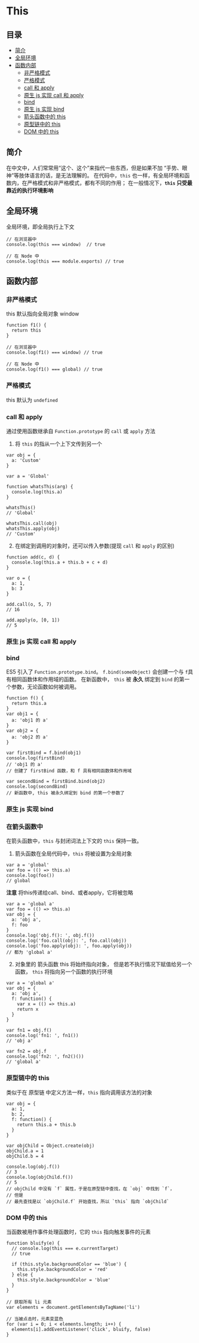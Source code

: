 # This

## 目录
- [简介](#简介)
- [全局环境](#全局环境)
- [函数内部](#函数内部)
  * [非严格模式](#非严格模式)
  * [严格模式](#严格模式)
  * [call 和 apply](#call-和-apply)
  * [原生 js 实现 call 和 apply](#原生-js-实现-call-和-apply)
  * [bind](#bind)
  * [原生 js 实现 bind](#原生-js-实现-bind)
  * [箭头函数中的 this](#箭头函数中的-this)
  * [原型链中的 this](#原型链中的-this)
  * [DOM 中的 this](#DOM-中的-this)



## 简介

在中文中，人们常常用“这个、这个”来指代一些东西，但是如果不加 “手势、眼神”等肢体语言的话，是无法理解的。
在代码中，`this` 也一样，有全局环境和函数内，在严格模式和非严格模式，都有不同的作用；
在一般情况下，**`this` 只受最靠近的执行环境影响**

## 全局环境

全局环境，即全局执行上下文

```
// 在浏览器中
console.log(this === window)  // true

// 在 Node 中
console.log(this === module.exports) // true
```

## 函数内部

### 非严格模式

this 默认指向全局对象 window
```
function f1() {
  return this
}

// 在浏览器中
console.log(f1() === window) // true

// 在 Node 中
console.log(f1() === global) // true
```

### 严格模式

this 默认为 `undefined`

### call 和 apply

通过使用函数继承自 `Function.prototype` 的 `call` 或 `apply` 方法

1. 将 `this` 的指从一个上下文传到另一个

```
var obj = {
  a: 'Custom'
}

var a = 'Global'

function whatsThis(arg) {
  console.log(this.a)
}

whatsThis()
// 'Global'

whatsThis.call(obj)
whatsThis.apply(obj)
// 'Custom'
```

2. 在绑定到调用的对象时，还可以传入参数(提现 `call` 和 `apply` 的区别)

```
function add(c, d) {
  console.log(this.a + this.b + c + d)
}

var o = {
  a: 1,
  b: 3
}

add.call(o, 5, 7)
// 16

add.apply(o, [0, 1])
// 5
```

### 原生 js 实现 call 和 apply


### bind

ES5 引入了 `Function.prototype.bind`。 
`f.bind(someObject)` 会创建一个与 `f`具有相同函数体和作用域的函数。
在新函数中， `this` 被 **永久** 绑定到 `bind` 的第一个参数，无论函数如何被调用。

```
function f() {
  return this.a
}
var obj1 = {
  a: 'obj1 的 a'
}
var obj2 = {
  a: 'obj2 的 a'
}

var firstBind = f.bind(obj1)
console.log(firstBind)
// 'obj1 的 a'
// 创建了 firstBind 函数，和 f 具有相同函数体和作用域

var secondBind = firstBind.bind(obj2)
console.log(secondBind)
// 新函数中, this 被永久绑定到 bind 的第一个参数了
```

### 原生 js 实现 bind

### 在箭头函数中

在箭头函数中，`this` 与封闭词法上下文的 `this` 保持一致。
1. 箭头函数在全局代码中，`this` 将被设置为全局对象

```
var a = 'global'
var foo = (() => this.a)
console.log(foo())
// global
```

**注意** 将this传递给call、bind、或者apply，它将被忽略

```
var a = 'global a'
var foo = (() => this.a)
var obj = {
  a: 'obj a',
  f: foo
}
console.log('obj.f(): ', obj.f())
console.log('foo.call(obj): ', foo.call(obj))
console.log('foo.apply(obj): ', foo.apply(obj))
// 都为 'global a'
```

2. 对象里的 箭头函数 this 将始终指向对象，
但是若不执行情况下赋值给另一个函数， `this` 将指向另一个函数的执行环境

```
var a = 'global a'
var obj = {
  a: 'obj a',
  f: function() {
    var x = (() => this.a)
    return x
  }
}

var fn1 = obj.f()
console.log('fn1: ', fn1())
// 'obj a'

var fn2 = obj.f
console.log('fn2: ', fn2()())
// 'global a'
```

### 原型链中的 this

类似于在 原型链 中定义方法一样，`this` 指向调用该方法的对象

```
var obj = {
  a: 1,
  b: 2,
  f: function() {
    return this.a + this.b
  }
}

var objChild = Object.create(obj)
objChild.a = 1
objChild.b = 4

console.log(obj.f())
// 3
console.log(objChild.f())
// 5
// objChild 中没有 `f` 属性，于是在原型链中查找，在 `obj` 中找到 `f`，
// 但是
// 最先查找是以 `objChild.f` 开始查找，所以 `this` 指向 `objChild`
```

### DOM 中的 this

当函数被用作事件处理函数时，它的 `this` 指向触发事件的元素

```
function bluify(e) {
  // console.log(this === e.currentTarget)
  // true

  if (this.style.backgroundColor == 'blue') {
    this.style.backgroundColor = 'red'
  } else {
    this.style.backgroundColor = 'blue'
  }
}

// 获取所有 li 元素
var elements = document.getElementsByTagName('li')

// 当被点击时，元素变蓝色
for (var i = 0; i < elements.length; i++) {
  elements[i].addEventListener('click', bluify, false)
}
```
